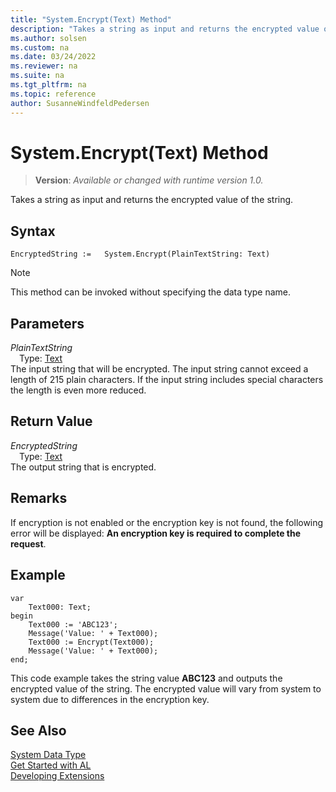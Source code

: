 ```yaml
---
title: "System.Encrypt(Text) Method"
description: "Takes a string as input and returns the encrypted value of the string."
ms.author: solsen
ms.custom: na
ms.date: 03/24/2022
ms.reviewer: na
ms.suite: na
ms.tgt_pltfrm: na
ms.topic: reference
author: SusanneWindfeldPedersen
---
```

[//]: # (START>DO_NOT_EDIT)
[//]: # (IMPORTANT:Do not edit any of the content between here and the END>DO_NOT_EDIT.)
[//]: # (Any modifications should be made in the .xml files in the ModernDev repo.)
# System.Encrypt(Text) Method
> **Version**: _Available or changed with runtime version 1.0._

Takes a string as input and returns the encrypted value of the string.


## Syntax
```AL
EncryptedString :=   System.Encrypt(PlainTextString: Text)
```
> [!NOTE]
> This method can be invoked without specifying the data type name.
## Parameters
*PlainTextString*  
&emsp;Type: [Text](../text/text-data-type.md)  
The input string that will be encrypted. The input string cannot exceed a length of 215 plain characters. If the input string includes special characters the length is even more reduced.  


## Return Value
*EncryptedString*  
&emsp;Type: [Text](../text/text-data-type.md)  
The output string that is encrypted.


[//]: # (IMPORTANT: END>DO_NOT_EDIT)

## Remarks  
 If encryption is not enabled or the encryption key is not found, the following error will be displayed: **An encryption key is required to complete the request**.   

## Example

```al
var
    Text000: Text;
begin
    Text000 := 'ABC123';  
    Message('Value: ' + Text000);  
    Text000 := Encrypt(Text000);  
    Message('Value: ' + Text000);  
end;
```  

This code example takes the string value **ABC123** and outputs the encrypted value of the string. The encrypted value will vary from system to system due to differences in the encryption key.  

## See Also

[System Data Type](system-data-type.md)  
[Get Started with AL](../../devenv-get-started.md)  
[Developing Extensions](../../devenv-dev-overview.md)